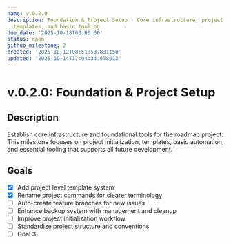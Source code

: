 ```yaml
---
name: v.0.2.0
description: Foundation & Project Setup - Core infrastructure, project initialization,
  templates, and basic tooling
due_date: '2025-10-18T00:00:00'
status: open
github_milestone: 2
created: '2025-10-12T08:51:53.831150'
updated: '2025-10-14T17:04:34.678613'
---
```


# v.0.2.0: Foundation & Project Setup

## Description

Establish core infrastructure and foundational tools for the roadmap project. This milestone focuses on project initialization, templates, basic automation, and essential tooling that supports all future development.

## Goals

- [x] Add project level template system
- [x] Rename project commands for clearer terminology  
- [ ] Auto-create feature branches for new issues
- [ ] Enhance backup system with management and cleanup
- [ ] Improve project initialization workflow
- [ ] Standardize project structure and conventions
- [ ] Goal 3